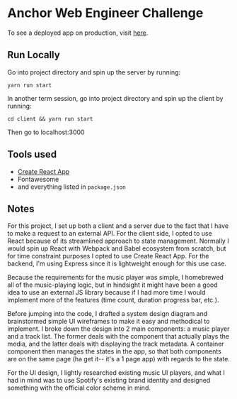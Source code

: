# Anchor Web Engineer Challenge
To see a deployed app on production, visit [here](http://jeanchor.herokuapp.com).

## Run Locally
Go into project directory and spin up the server by running:
```
yarn run start
```

In another term session, go into project directory and spin up the client by running:
```
cd client && yarn run start
```

Then go to localhost:3000

## Tools used
- [Create React App](https://create-react-app.dev/)
- Fontawesome
- and everything listed in `package.json`

## Notes
For this project, I set up both a client and a server due to the fact that I have to make a request to an external API. For the client side, I opted to use React because of its streamlined approach to state management. Normally I would spin up React with Webpack and Babel ecosystem from scratch, but for time constraint purposes I opted to use Create React App. For the backend, I'm using Express since it is lightweight enough for this use case.

Because the requirements for the music player was simple, I homebrewed all of the music-playing logic, but in hindsight it might have been a good idea to use an external JS library because if I had more time I would implement more of the features (time count, duration progress bar, etc.).

Before jumping into the code, I drafted a system design diagram and brainstormed simple UI wireframes to make it easy and methodical to implement. I broke down the design into 2 main components: a music player and a track list. The former deals with the component that actually plays the media, and the latter deals with displaying the track metadata. A container component then manages the states in the app, so that both components are on the same page (ha get it-- it's a 1 page app) with regards to the state. 

For the UI design, I lightly researched existing music UI players, and what I had in mind was to use Spotify's existing brand identity and designed something with the official color scheme in mind.
